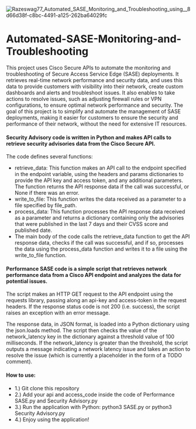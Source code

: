 ![Razeswag77_Automated_SASE_Monitoring_and_Troubleshooting_using__8d66d38f-c8bc-4491-a125-262ba64029fc](https://user-images.githubusercontent.com/68110223/216912512-68a1c002-47f7-4492-b7e3-15c1901fce56.png)

# Automated-SASE-Monitoring-and-Troubleshooting
This project uses Cisco Secure APIs to automate the monitoring and troubleshooting of Secure Access Service Edge (SASE) deployments. It retrieves real-time network performance and security data, and uses this data to provide customers with visibility into their network, create custom dashboards and alerts and troubleshoot issues. It also enables to take actions to resolve issues, such as adjusting firewall rules or VPN configurations, to ensure optimal network performance and security. The goal of this project is to simplify and automate the management of SASE deployments, making it easier for customers to ensure the security and performance of their network, without the need for extensive IT resources.

#### Security Advisory code is written in Python and makes API calls to retrieve security advisories data from the Cisco Secure API.

The code defines several functions:

- retrieve_data: This function makes an API call to the endpoint specified in the endpoint variable, using the headers and params dictionaries to provide the API key and access token, and any additional parameters. The function returns the API response data if the call was successful, or None if there was an error.
- write_to_file: This function writes the data received as a parameter to a file specified by file_path.
- process_data: This function processes the API response data received as a parameter and returns a dictionary containing only the advisories that were published in the last 7 days and their CVSS score and published date.
- The main body of the code calls the retrieve_data function to get the API response data, checks if the call was successful, and if so, processes the data using the process_data function and writes it to a file using the write_to_file function.

#### Performance SASE code is a simple script that retrieves network performance data from a Cisco API endpoint and analyzes the data for potential issues. 

The script makes an HTTP GET request to the API endpoint using the requests library, passing along an api-key and access-token in the request headers. If the response status code is not 200 (i.e. success), the script raises an exception with an error message.

The response data, in JSON format, is loaded into a Python dictionary using the json.loads method. The script then checks the value of the network_latency key in the dictionary against a threshold value of 100 milliseconds. If the network_latency is greater than the threshold, the script outputs a message indicating a network latency issue and takes an action to resolve the issue (which is currently a placeholder in the form of a TODO comment).

#### How to use:

- 1.) Git clone this repository
- 2.) Add your api and access_code inside the code of Performance SASE.py and Security Advisory.py
- 3.) Run the application with Python: python3 SASE.py or python3 Security Advisory.py
- 4.) Enjoy using the application! 



